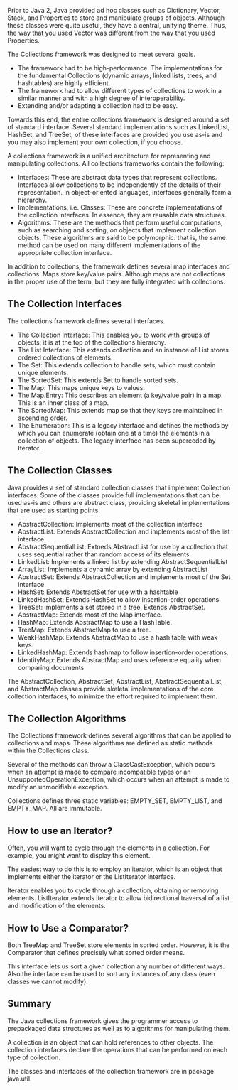 Prior to Java 2, Java provided ad hoc classes such as Dictionary, Vector, Stack, and Properties to store and manipulate
groups of objects. Although these classes were quite useful, they have a central, unifying theme. Thus, the way that
you used Vector was different from the way that you used Properties.

The Collections framework was designed to meet several goals.

- The framework had to be high-performance. The implementations for the fundamental Collections (dynamic arrays, linked lists,
  trees, and hashtables) are highly efficient.
- The framework had to allow different types of collections to work in a similar manner and with a high degree of
  interoperability.
- Extending and/or adapting a collection had to be easy.

Towards this end, the entire collections framework is designed around a set of standard interface. Several standard 
implementations such as LinkedList, HashSet, and TreeSet, of these interfaces are provided you use as-is and you may also
implement your own collection, if you choose.

A collections framework is a unified architecture for representing and manipulating collections. All collections 
frameworks contain the following:

- Interfaces: These are abstract data types that represent collections. Interfaces allow collections to be 
  independently of the details of their representation. In object-oriented languages, interfaces generally 
  form a hierarchy.
- Implementations, i.e. Classes: These are concrete implementations of the collection interfaces. In essence,
  they are reusable data structures.
- Algorithms: These are the methods that perform useful computations, such as searching and sorting, on objects
  that implement collection objects. These algorithms are said to be polymorphic: that is, the same method
  can be used on many different implementations of the appropriate collection interface.
  
In addition to collections, the framework defines several map interfaces and collections. Maps store key/value pairs.
Although maps are not collections in the proper use of the term, but they are fully integrated with collections.

<h2>The Collection Interfaces</h2>
The collections framework defines several interfaces. 

- The Collection Interface: This enables you to work with groups of objects; it is at the top of the collections
  hierarchy.
- The List Interface: This extends collection and an instance of List stores ordered collections of elements.
- The Set: This extends collection to handle sets, which must contain unique elements.
- The SortedSet: This extends Set to handle sorted sets.
- The Map: This maps unique keys to values.
- The Map.Entry: This describes an element (a key/value pair) in a map. This is an inner class of a map.
- The SortedMap: This extends map so that they keys are maintained in ascending order.
- The Enumeration: This is a legacy interface and defines the methods by which you can enumerate (obtain
   one at a time) the elements in a collection of objects. The legacy interface has been superceded by
   Iterator.

<h2>The Collection Classes</h2>
Java provides a set of standard collection classes that implement Collection interfaces. Some of the classes
provide full implementations that can be used as-is and others are abstract class, providing skeletal implementations
that are used as starting points.

- AbstractCollection: Implements most of the collection interface
- AbstractList: Extends AbstractCollection and implements most of the list interface.
- AbstractSequentialList: Extneds AbstractList for use by a collection that uses sequential rather than random
  access of its elements.
- LinkedList: Implements a linked list by extending AbstractSequentialList
- ArrayList: Implements a dynamic array by extending AbstractList
- AbstractSet: Extends AbstractCollection and implements most of the Set interface
- HashSet: Extends AbstractSet for use with a hashtable
- LinkedHashSet: Extends HashSet to allow insertion-order operations
- TreeSet: Implements a set stored in a tree. Extends AbstractSet.
- AbstractMap: Extends most of the Map interface.
- HashMap: Extends AbstractMap to use a HashTable.
- TreeMap: Extends AbstractMap to use a tree.
- WeakHashMap: Extends AbstractMap to use a hash table with weak keys.
- LinkedHashMap: Extends hashmap to follow insertion-order operations.
- IdentityMap: Extends AbstractMap and uses reference equality when comparing documents

The AbstractCollection, AbstractSet, AbstractList, AbstractSequentialList, and AbstractMap classes provide skeletal
implementations of the core collection interfaces, to minimize the effort required to implement them.

<h2>The Collection Algorithms</h2>
The Collections framework defines several algorithms that can be applied to collections and maps. These algorithms are
defined as static methods within the Collections class.

Several of the methods can throw a ClassCastException, which occurs when an attempt is made to compare incompatible
types or an UnsupportedOperationException, which occurs when an attempt is made to modify an unmodifiable exception.

Collections defines three static variables: EMPTY_SET, EMPTY_LIST, and EMPTY_MAP. All are immutable.

<h2>How to use an Iterator?</h2>
Often, you will want to cycle through the elements in a collection. For example, you might want to display this
element.

The easiest way to do this is to employ an iterator, which is an object that implements either the iterator or
the ListIterator interface.

Iterator enables you to cycle through a collection, obtaining or removing elements. ListIterator extends iterator
to allow bidirectional traversal of a list and modification of the elements.

<h2>How to Use a Comparator?</h2>
Both TreeMap and TreeSet store elements in sorted order. However, it is the Comparator that defines precisely 
what sorted order means.

This interface lets us sort a given collection any number of different ways. Also the interface can be used to sort 
any instances of any class (even classes we cannot modify).

<h2>Summary</h2>
The Java collections framework gives the programmer access to prepackaged data structures as well as to algorithms for
manipulating them.

A collection is an object that can hold references to other objects. The collection interfaces declare the operations
that can be performed on each type of collection.

The classes and interfaces of the collection framework are in package java.util.

